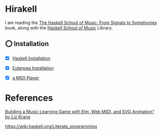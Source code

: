 # Hirakell

I am reading the [The Haskell School of Music: From Signals to Symphonies](https://www.semanticscholar.org/paper/The-Haskell-School-of-Music%3A-From-Signals-to-Hudak-Quick/a94ae33af9bef98ac2cfb0a29c0e2b3f514f1a4c) book, along with the [Haskell School of Music](https://github.com/Euterpea/HSoM) Library.

## :o: Installation

- [x] [Haskell Installation](docs/README.md#a-ghcup)

- [x] [Euterpea Installation](docs/README.md#b-euterpea-module-library)

- [x] [a MIDI Player](docs/README.md#ab-midi-player)



# References


[Building a Music Learning Game with Elm, Web MIDI, and SVG Animation" by Liz Krane](https://www.youtube.com/watch?v=XsV3EK2cFJU)

https://wiki.haskell.org/Literate_programming
